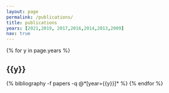 ```yaml
---
layout: page
permalink: /publications/
title: publications
years: [2021,2019, 2017,2016,2014,2013,2009]
nav: true
---
```


<div class="pub">

{% for y in page.years %}
  <h2 class="year">{{y}}</h2>
  {% bibliography -f papers -q @*[year={{y}}]* %}
{% endfor %}

</div>

